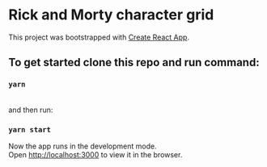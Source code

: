 # Rick and Morty character grid

This project was bootstrapped with [Create React App](https://github.com/facebook/create-react-app).

## To get started clone this repo and run command:

### `yarn`

\
and then run:

### `yarn start`

Now the app runs in the development mode.\
Open [http://localhost:3000](http://localhost:3000) to view it in the browser.
